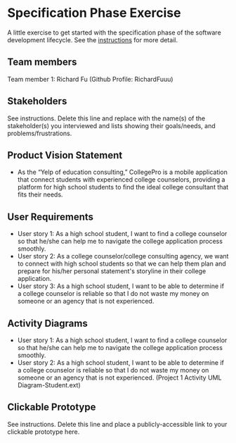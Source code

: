 # Specification Phase Exercise

A little exercise to get started with the specification phase of the software development lifecycle. See the [instructions](instructions.md) for more detail.

## Team members

Team member 1: Richard Fu (Github Profile: RichardFuuu)

## Stakeholders

See instructions. Delete this line and replace with the name(s) of the stakeholder(s) you interviewed and lists showing their goals/needs, and problems/frustrations.

## Product Vision Statement

- As the “Yelp of education consulting,” CollegePro is a mobile application that connect students with experienced college counselors, providing a platform for high school students to find the ideal college consultant that fits their needs.

## User Requirements

- User story 1: As a high school student, I want to find a college counselor so that he/she can help me to navigate the college application process smoothly.
- User story 2: As a college counselor/college consulting agency, we want to connect with high school students so that we can help them plan and prepare for his/her personal statement's storyline in their college application.
- User story 3: As a high school student, I want to be able to determine if a college counselor is reliable so that I do not waste my money on someone or an agency that is not experienced.

## Activity Diagrams

- User story 1: As a high school student, I want to find a college counselor so that he/she can help me to navigate the college application process smoothly.
- User story 2: As a high school student, I want to be able to determine if a college counselor is reliable so that I do not waste my money on someone or an agency that is not experienced.
(Project 1 Activity UML Diagram-Student.ext)

## Clickable Prototype

See instructions. Delete this line and place a publicly-accessible link to your clickable prototype here.
